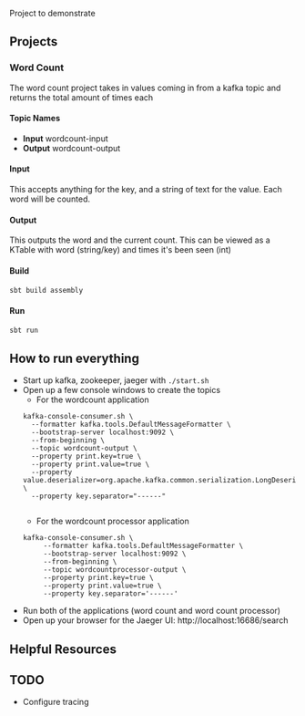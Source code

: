 Project to demonstrate

## Projects

### Word Count 

The word count project takes in values coming in from a kafka topic and returns the total amount of times each 
#### Topic Names

 * **Input** wordcount-input
 * **Output** wordcount-output
#### Input 

This accepts anything for the key, and a string of text for the value. Each word will be counted. 

#### Output 

This outputs the word and the current count. This can be viewed as a KTable with word (string/key) and times it's been seen (int)

#### Build 

```sbt
sbt build assembly
```

#### Run 

```sbt
sbt run 
```



## How to run everything 

 * Start up kafka, zookeeper, jaeger with `./start.sh`
 * Open up a few console windows to create the topics
   * For the wordcount application 
   ```shell script
   kafka-console-consumer.sh \
     --formatter kafka.tools.DefaultMessageFormatter \
     --bootstrap-server localhost:9092 \
     --from-beginning \
     --topic wordcount-output \
     --property print.key=true \
     --property print.value=true \
     --property value.deserializer=org.apache.kafka.common.serialization.LongDeserializer  \
     --property key.separator="------"  
       
   ```
   * For the wordcount processor application 
   ```shell script
   kafka-console-consumer.sh \
        --formatter kafka.tools.DefaultMessageFormatter \
        --bootstrap-server localhost:9092 \
        --from-beginning \
        --topic wordcountprocessor-output \ 
        --property print.key=true \
        --property print.value=true \
        --property key.separator='------'   
   ```
 * Run both of the applications (word count and word count processor)
 * Open up your browser for the Jaeger UI: http://localhost:16686/search

   
## Helpful Resources



## TODO 
 * Configure tracing

